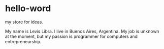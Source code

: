 # hello-word
my store for ideas.

My name is Levis Libra. I live in Buenos Aires, Argentina. My job is unknown at the moment, but my passion is programmer for computers and entrepreneurship.
